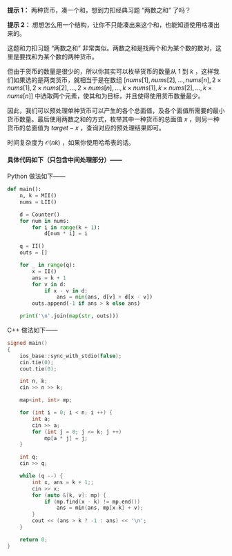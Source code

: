 **提示 1：** 两种货币，凑一个和，想到力扣经典习题 “两数之和” 了吗？

**提示 2：** 想想怎么用一个结构，让你不只能凑出来这个和，也能知道使用啥凑出来的。

这题和力扣习题 “两数之和” 非常类似。两数之和是找两个和为某个数的数对，这里是要找和为某个数的两种货币。

但由于货币的数量是很少的，所以你其实可以枚举货币的数量从 $1$ 到 $k$ ，这样我们如果选的是两类货币，就相当于是在数组 $[nums[1], nums[2],\dots,nums[n],2\times nums[1],2\times nums[2],\dots,2\times nums[n],\dots,k\times nums[1],k\times nums[2],\dots, k\times nums[n]]$ 中选取两个元素，使其和为目标，并且使得使用货币数量最少。

因此，我们可以预处理单种货币可以产生的各个总面值，及各个面值所需要的最小货币数量。最后使用两数之和的方式，枚举其中一种货币的总面值 $x$ ，则另一种货币的总面值为 $target - x$ ，查询对应的预处理结果即可。

时间复杂度为 $\mathcal{O}(nk)$ ，如果你使用哈希表的话。

#### 具体代码如下（只包含中间处理部分）——

Python 做法如下——

```Python []
def main():
    n, k = MII()
    nums = LII()

    d = Counter()
    for num in nums:
        for i in range(k + 1):
            d[num * i] = i

    q = II()
    outs = []

    for _ in range(q):
        x = II()
        ans = k + 1
        for v in d:
            if x - v in d:
                ans = min(ans, d[v] + d[x - v])
        outs.append(-1 if ans > k else ans)

    print('\n'.join(map(str, outs)))
```

C++ 做法如下——

```cpp []
signed main()
{
    ios_base::sync_with_stdio(false);
    cin.tie(0);
    cout.tie(0);

    int n, k;
    cin >> n >> k;

    map<int, int> mp;

    for (int i = 0; i < n; i ++) {
        int a;
        cin >> a;
        for (int j = 0; j <= k; j ++)
            mp[a * j] = j;
    }

    int q;
    cin >> q;

    while (q --) {
        int x, ans = k + 1;;
        cin >> x;
        for (auto &[k, v]: mp) {
            if (mp.find(x - k) != mp.end())
                ans = min(ans, mp[x-k] + v);
        }
        cout << (ans > k ? -1 : ans) << '\n';
    }

    return 0;
}
```